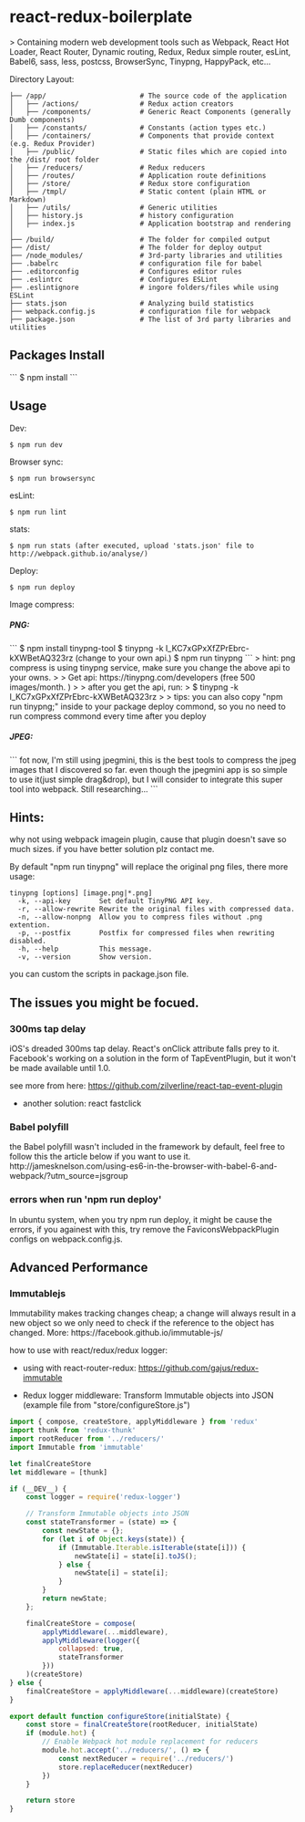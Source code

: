 <h1>react-redux-boilerplate</h1>
> Containing modern web development tools such as Webpack, React Hot Loader, React Router, Dynamic routing, Redux, Redux simple router, esLint, Babel6, sass, less, postcss, BrowserSync, Tinypng, HappyPack, etc...

Directory Layout:
```
├── /app/                       # The source code of the application
│   ├── /actions/            	# Redux action creators
│   ├── /components/            # Generic React Components (generally Dumb components)
│   ├── /constants/            	# Constants (action types etc.)
│   ├── /containers/            # Components that provide context (e.g. Redux Provider)
│   ├── /public/            	# Static files which are copied into the /dist/ root folder
│   ├── /reducers/            	# Redux reducers
│   ├── /routes/            	# Application route definitions
│   ├── /store/            	    # Redux store configuration
│   ├── /tmpl/               	# Static content (plain HTML or Markdown)
│   ├── /utils/            		# Generic utilities
│   ├── history.js              # history configuration
│   ├── index.js            	# Application bootstrap and rendering
│
├── /build/                     # The folder for compiled output
├── /dist/                      # The folder for deploy output
├── /node_modules/              # 3rd-party libraries and utilities
├── .babelrc                    # configuration file for babel
├── .editorconfig               # Configures editor rules
├── .eslintrc                   # Configures ESLint
├── .eslintignore               # ingore folders/files while using ESLint
├── stats.json                  # Analyzing build statistics
├── webpack.config.js           # configuration file for webpack
├── package.json                # The list of 3rd party libraries and utilities
```

<h2>Packages Install</h2>
```
$ npm install
```

<h2>Usage</h2>

Dev:
```
$ npm run dev
```
Browser sync:
```
$ npm run browsersync
```
esLint:
```
$ npm run lint
```
stats:
```
$ npm run stats (after executed, upload 'stats.json' file to http://webpack.github.io/analyse/)
```
Deploy:
```
$ npm run deploy
```

Image compress:<br>
<h5>PNG:</h5>
```
$ npm install tinypng-tool
$ tinypng -k I_KC7xGPxXfZPrEbrc-kXWBetAQ323rz (change to your own api.)
$ npm run tinypng
```
> hint: png compress is using tinypng service, make sure you change the above api to your owns.
>
> Get api: https://tinypng.com/developers (free 500 images/month. )
>
> after you get the api, run:
> $ tinypng -k I_KC7xGPxXfZPrEbrc-kXWBetAQ323rz
>
> tips: you can also copy "npm run tinypng;" inside to your package deploy commond, so you no need to run compress commond every time after you deploy

<h5>JPEG:</h5>
```
fot now, I'm still using jpegmini, this is the best tools to compress the jpeg images that I discovered so far.
even though the jpegmini app is so simple to use it(just simple drag&drop), but I will consider to integrate this super tool into webpack. Still researching...
```


<h2>Hints:</h2>
why not using webpack imagein plugin, cause that plugin doesn't save so much sizes. if you have better solution plz contact me.

By default "npm run tinypng" will replace the original png files, there more usage:
```
tinypng [options] [image.png|*.png]
  -k, --api-key       Set default TinyPNG API key.
  -r, --allow-rewrite Rewrite the original files with compressed data.
  -n, --allow-nonpng  Allow you to compress files without .png extention.
  -p, --postfix       Postfix for compressed files when rewriting disabled.
  -h, --help          This message.
  -v, --version       Show version.
```
you can custom the scripts in package.json file.



<h2>The issues you might be focued.</h2>
<h3>300ms tap delay</h3>
iOS's dreaded 300ms tap delay. React's onClick attribute falls prey to it. Facebook's working on a solution in the form of TapEventPlugin, but it won't be made available until 1.0.

see more from here:
https://github.com/zilverline/react-tap-event-plugin

- another solution: react fastclick

<h3>Babel polyfill</h3>
the Babel polyfill wasn't included in the framework by default, feel free to follow this the article below if you want to use it.
http://jamesknelson.com/using-es6-in-the-browser-with-babel-6-and-webpack/?utm_source=jsgroup

<h3>errors when run 'npm run deploy'</h3>
In ubuntu system, when you try npm run deploy, it might be cause the errors, if you againest with this, try remove the FaviconsWebpackPlugin configs on webpack.config.js.



<h2>Advanced Performance</h2>
<h3>Immutablejs</h3>
Immutability makes tracking changes cheap; a change will always result in a new object so we only need to check if the reference to the object has changed. More: https://facebook.github.io/immutable-js/

how to use with react/redux/redux logger:

- using with react-router-redux:
https://github.com/gajus/redux-immutable

- Redux logger middleware: Transform Immutable objects into JSON
(example file from "store/configureStore.js")
```javascript
import { compose, createStore, applyMiddleware } from 'redux'
import thunk from 'redux-thunk'
import rootReducer from '../reducers/'
import Immutable from 'immutable'

let finalCreateStore
let middleware = [thunk]

if (__DEV__) {
    const logger = require('redux-logger')

    // Transform Immutable objects into JSON
    const stateTransformer = (state) => {
        const newState = {};
        for (let i of Object.keys(state)) {
            if (Immutable.Iterable.isIterable(state[i])) {
                newState[i] = state[i].toJS();
            } else {
                newState[i] = state[i];
            }
        }
        return newState;
    };

    finalCreateStore = compose(
        applyMiddleware(...middleware),
        applyMiddleware(logger({
            collapsed: true,
            stateTransformer
        }))
    )(createStore)
} else {
    finalCreateStore = applyMiddleware(...middleware)(createStore)
}

export default function configureStore(initialState) {
    const store = finalCreateStore(rootReducer, initialState)
    if (module.hot) {
        // Enable Webpack hot module replacement for reducers
        module.hot.accept('../reducers/', () => {
            const nextReducer = require('../reducers/')
            store.replaceReducer(nextReducer)
        })
    }

    return store
}
```
